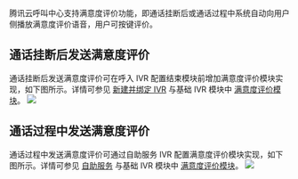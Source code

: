 腾讯云呼叫中心支持满意度评价功能，即通话挂断后或通话过程中系统自动向用户侧播放满意度评价语音，用户可按键评价。

## 通话挂断后发送满意度评价
通话挂断后发送满意度评价可在呼入 IVR 配置结束模块前增加满意度评价模块实现，如下图所示。详情可参见 [新建并绑定 IVR](https://cloud.tencent.com/document/product/679/73549) 与基础 IVR 模块中 [满意度评价模块](https://cloud.tencent.com/document/product/679/73551#satisfy)。
![](https://qcloudimg.tencent-cloud.cn/raw/d6df7cbb0f944aac7a51b91a1ecf2f33.png)

## 通话过程中发送满意度评价
通话过程中发送满意度评价可通过自助服务 IVR 配置满意度评价模块实现，如下图所示。详情可参见 [自助服务](https://cloud.tencent.com/document/product/679/73557) 与基础 IVR 模块中 [满意度评价模块](https://cloud.tencent.com/document/product/679/73551#satisfy)。
![](https://qcloudimg.tencent-cloud.cn/raw/5fa42aceda7472c9fcb7a147b9061682.png)
